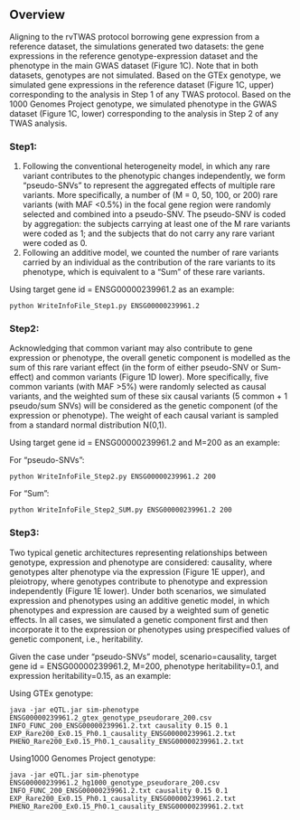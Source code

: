 ## Overview 
Aligning to the rvTWAS protocol borrowing gene expression from a reference dataset, the simulations generated two datasets: the gene expressions in the reference genotype-expression dataset and the phenotype in the main GWAS dataset (Figure 1C). Note that in both datasets, genotypes are not simulated. 
Based on the GTEx genotype, we simulated gene expressions in the reference dataset (Figure 1C, upper) corresponding to the analysis in Step 1 of any TWAS protocol. Based on the 1000 Genomes Project genotype, we simulated phenotype in the GWAS dataset (Figure 1C, lower) corresponding to the analysis in Step 2 of any TWAS analysis. 

### Step1: 
1) Following the conventional heterogeneity model, in which any rare variant contributes to the phenotypic changes independently, we form “pseudo-SNVs” to represent the aggregated effects of multiple rare variants. More specifically, a number of (M = 0, 50, 100, or 200) rare variants (with MAF <0.5%) in the focal gene region were randomly selected and combined into a pseudo-SNV. The pseudo-SNV is coded by aggregation: the subjects carrying at least one of the M rare variants were coded as 1; and the subjects that do not carry any rare variant were coded as 0. 
2) Following an additive model, we counted the number of rare variants carried by an individual as the contribution of the rare variants to its phenotype, which is equivalent to a “Sum” of these rare variants. 

Using target gene id = ENSG00000239961.2 as an example:

`python WriteInfoFile_Step1.py ENSG00000239961.2`

### Step2:
Acknowledging that common variant may also contribute to gene expression or phenotype, the overall genetic component is modelled as the sum of this rare variant effect (in the form of either pseudo-SNV or Sum-effect) and common variants (Figure 1D lower). More specifically, five common variants (with MAF >5%) were randomly selected as causal variants, and the weighted sum of these six causal variants (5 common + 1 pseudo/sum SNVs) will be considered as the genetic component (of the expression or phenotype). The weight of each causal variant is sampled from a standard normal distribution N(0,1). 

Using target gene id = ENSG00000239961.2 and M=200 as an example:

For “pseudo-SNVs”:

`python WriteInfoFile_Step2.py ENSG00000239961.2 200`

For “Sum”:

`python WriteInfoFile_Step2_SUM.py ENSG00000239961.2 200`

### Step3:
Two typical genetic architectures representing relationships between genotype, expression and phenotype are considered: causality, where genotypes alter phenotype via the expression (Figure 1E upper), and pleiotropy, where genotypes contribute to phenotype and expression independently (Figure 1E lower). Under both scenarios, we simulated expression and phenotypes using an additive genetic model, in which phenotypes and expression are caused by a weighted sum of genetic effects. In all cases, we simulated a genetic component first and then incorporate it to the expression or phenotypes using prespecified values of genetic component, i.e., heritability.

Given the case under “pseudo-SNVs” model, scenario=causality, target gene id = ENSG00000239961.2, M=200, phenotype heritability=0.1, and expression heritability=0.15, as an example:

Using GTEx genotype:

`java -jar eQTL.jar sim-phenotype ENSG00000239961.2_gtex_genotype_pseudorare_200.csv INFO_FUNC_200_ENSG00000239961.2.txt causality 0.15 0.1 EXP_Rare200_Ex0.15_Ph0.1_causality_ENSG00000239961.2.txt PHENO_Rare200_Ex0.15_Ph0.1_causality_ENSG00000239961.2.txt`

Using1000 Genomes Project genotype:

`java -jar eQTL.jar sim-phenotype ENSG00000239961.2_hg1000_genotype_pseudorare_200.csv INFO_FUNC_200_ENSG00000239961.2.txt causality 0.15 0.1 EXP_Rare200_Ex0.15_Ph0.1_causality_ENSG00000239961.2.txt PHENO_Rare200_Ex0.15_Ph0.1_causality_ENSG00000239961.2.txt`
